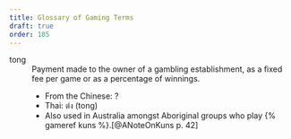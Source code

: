 ```yaml
---
title: Glossary of Gaming Terms
draft: true
order: 105
---
```


<dl>

<dt>tong</dt>
<dd>
Payment made to the owner of a gambling establishment, as a fixed fee per game or as a percentage of winnings.

- From the Chinese: ?
- Thai: <span lang="th">ต๋ง</span> (<span lang="th-Latn">tong</span>)
- Also used in Australia amongst Aboriginal groups who play {% gameref kuns %}.[@ANoteOnKuns p. 42]
</dd>

</dl>
